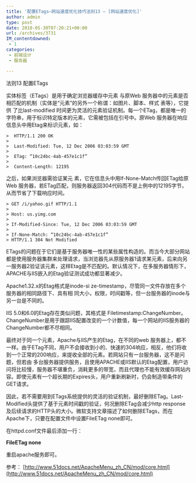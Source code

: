 ```yaml
---
title: '配置ETags–网站速度优化技巧法则13 – [网站速度优化]'
author: admin
type: post
date: 2010-05-30T07:20:21+00:00
url: /archives/3731
IM_contentdowned:
 - 1
categories:
 - 前端设计
 - 服务器

---
```


法则13 配置ETags

实体标签（ETags）是用于确定浏览器缓存中元素 与原Web 服务器中的元素是否相匹配的机制（实体是“元素”的另外一个称谓：如图片、脚本、样式 表等），它提供 了比last-modified 时间更为灵活的元素验证机制。每一个ETag，都是唯一的字符串，用于标识特定版本的元素，它需被包括在引号中。原Web 服务器在响应信息头中用Etag来标识元素，如：

```
>  HTTP/1.1 200 OK
>
>  Last-Modified: Tue, 12 Dec 2006 03:03:59 GMT
>
>  ETag: “10c24bc-4ab-457e1c1f”
>
>  Content-Length: 12195
```



之后，如果浏览器需验证某元 素，它在信息头中用If-None-Match传回ETag给原Web 服务器，若ETag匹配，则服务器返回304代码而不是上例中的12195字节，从而节省了下载响应时间。

```
> GET /i/yahoo.gif HTTP/1.1
>
> Host: us.yimg.com
>
> If-Modified-Since: Tue, 12 Dec 2006 03:03:59 GMT
>
> If-None-Match: “10c24bc-4ab-457e1c1f”
> HTTP/1.1 304 Not Modified
```



ETags的问题在于它们是基于服务器唯一性的某些属性构造的。而当今大部分网站都是使用服务器集群来处理请求，当浏览器先从原服务器1请求某元素，后来向另一服务器2验证该元素，这样Etag是不匹配的。默认情况下，在多服务器情形下，APACHE与IIS嵌入的Etag验证测试成功都显著减少。

Apache1.32.x的Etag格式是inode-si ze-timestamp，尽管同一文件存放在多个服务器的相同路径下、具有相 同大小，权限，时间戳等，但一台服务器的inode与另一台是不同的。

IIS 5.0和6.0的Etag存在类似问题，其格式是 Filetimestamp:ChangeNumber。ChangeNumber是用于跟踪IIS配置改变的一个计数值，每一个网站的IIS服务器的ChangeNumber都不尽相同。

最终对于同一个元素，Apache与IIS产生的Etag，在不同的web 服务器上，都不一样。由于ETag不同，用户不会接收到小的、快速的304响应，相反，他们将收到一个正常的200响应，来提收全部的元素。若网站只有一台服务器，这不是问题，但若由 多台服务器提供服务，且使用APACHE或IIS默认的Etag配置，用户访问将比较慢，服务器不堪重负，消耗更多的带宽，而且代理也不能有效缓存网站内容。即使元素有一个超长期的Expires头，用户重新刷新时，仍会制造带条件的GET请求。

因此，若不需要用到ETags系统提供的灵活的验证机制，最好删除ETag。Last-Modified头提供了基于元素时间戳的验证，何况删除ETag会减少http response及后续请求的HTTP头的大小。微软支持文章描述了如何删除ETags，而在 Apache下，只要在配置文件中设置FileETag none即可。

在httpd.conf文件最后添加一行：


**FileETag none**

重启apache服务即可。


参考： [http://www.51docs.net/ApacheMenu_zh_CN/mod/core.html](http://www.51docs.net/ApacheMenu_zh_CN/mod/core.html)